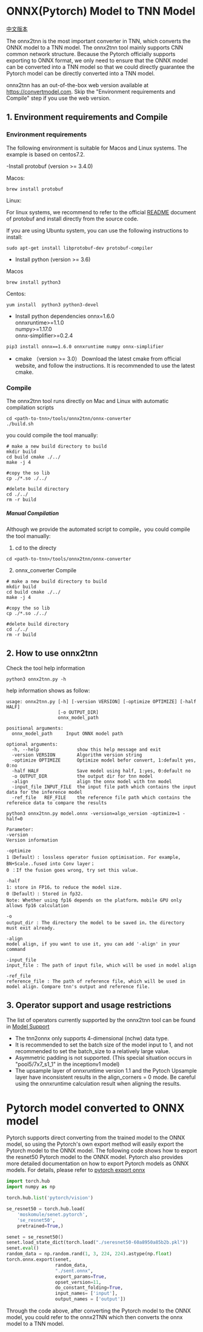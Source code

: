 # ONNX(Pytorch) Model to TNN Model

[中文版本](../../cn/user/onnx2tnn.md)

The onnx2tnn is the most important converter in TNN, which converts the ONNX model to a TNN model. The onnx2tnn tool mainly supports CNN common network structure. Because the Pytorch officially supports exporting to ONNX format, we only need to ensure that the ONNX model can be converted into a TNN model so that we could directly guarantee the Pytorch model can be directly converted into a TNN model.

onnx2tnn has an out-of-the-box web version available at https://convertmodel.com. Skip the "Environment requirements and Compile" step if you use the web version.

## 1. Environment requirements and Compile
### Environment requirements
The following environment is suitable for Macos and Linux systems.
The example is based on centos7.2.

-Install protobuf (version >= 3.4.0)

Macos:
```shell script
brew install protobuf
```

Linux:

For linux systems, we recommend to refer to the official [README](https://github.com/protocolbuffers/protobuf/blob/master/src/README.md) document of protobuf and install directly from the source code.

If you are using Ubuntu system, you can use the following instructions to install:

```shell script
sudo apt-get install libprotobuf-dev protobuf-compiler
```



- Install python (version >= 3.6)

Macos
```shell script
brew install python3
```
Centos:
```shell script
yum install  python3 python3-devel
```

- Install python dependencies
onnx=1.6.0  
onnxruntime>=1.1.0   
numpy>=1.17.0  
onnx-simplifier>=0.2.4  
```shell script
pip3 install onnx==1.6.0 onnxruntime numpy onnx-simplifier
```

- cmake （version >= 3.0）
Download the latest cmake from official website, and follow the instructions. It is recommended to use the latest cmake.

### Compile
The onnx2tnn tool runs directly on Mac and Linux with automatic compilation scripts
 ```shell script
cd <path-to-tnn>/tools/onnx2tnn/onnx-converter
./build.sh 
 ```

you could compile the tool manually:
```shell script
# make a new build directory to build
mkdir build
cd build cmake ./../
make -j 4

#copy the so lib
cp ./*.so ./../

#delete build directory
cd ./../
rm -r build
```

##### Manual Compilation

Although we provide the automated script to compile，you could compile the tool manually:

1. cd to the directy
```shell script
cd <path-to-tnn>/tools/onnx2tnn/onnx-converter
```

2. onnx_converter Compile
```shell script
# make a new build directory to build
mkdir build
cd build cmake ./../
make -j 4

#copy the so lib
cp ./*.so ./../

#delete build directory
cd ./../
rm -r build
```

## 2. How to use onnx2tnn 

Check the tool help information
```shell script
python3 onnx2tnn.py -h
```
help information shows as follow:
```text
usage: onnx2tnn.py [-h] [-version VERSION] [-optimize OPTIMIZE] [-half HALF]
                   [-o OUTPUT_DIR]
                   onnx_model_path

positional arguments:
  onnx_model_path     Input ONNX model path

optional arguments:
  -h, --help              show this help message and exit
  -version VERSION        Algorithm version string
  -optimize OPTIMIZE      Optimize model befor convert, 1:default yes, 0:no
  -half HALF              Save model using half, 1:yes, 0:default no
  -o OUTPUT_DIR           the output dir for tnn model
  -align                  align the onnx model with tnn model
  -input_file INPUT_FILE  the input file path which contains the input data for the inference model
  -ref_file   REF_FILE    the reference file path which contains the reference data to compare the results
```


```shell script
python3 onnx2tnn.py model.onnx -version=algo_version -optimize=1 -half=0
```
```text
Parameter:
-version
Version information

-optimize
1（Default）: lossless operator fusion optimisation. For example, BN+Scale..fused into Conv layer；
0 ：If the fusion goes wrong, try set this value. 

-half
1: store in FP16，to reduce the model size.
0（Default）: Stored in fp32.
Note: Whether using fp16 depends on the platform，mobile GPU only allows fp16 calculation

-o
output_dir : The directory the model to be saved in，the directory must exit already.

-align
model align, if you want to use it, you can add '-align' in your command

-input_file
input_file : The path of input file, which will be used in model align

-ref_file
reference_file : The path of reference file, which will be used in model align. Compare tnn's output and reference file.
```


## 3. Operator support and usage restrictions
The list of operators currently supported by the onnx2tnn tool can be found in [Model Support](support_en.md)
- The tnn2onnx only supports 4-dimensional (nchw) data type.
- It is recommended to set the batch size of the model input to 1, and not recommended to set the batch_size to a relatively large value.
- Asymmetric padding is not supported. (This special situation occurs in "pool5/7x7\_s1\_1" in the inceptionv1 model)
- The upsample layer of onnxruntime version 1.1 and the Pytoch Upsample layer have inconsistent results in the align_corners = 0 mode. Be careful using the onnxruntime calculation result when aligning the results.

# Pytorch model converted to ONNX model

Pytorch supports direct converting from the trained model to the ONNX model, so using the Pytorch's own export method will easily export the Pytorch model to the ONNX model. The following code shows how to export the resnet50 Pytorch model to the ONNX model.
Pytorch also provides more detailed documentation on how to export Pytorch models as ONNX models. For details, please refer to [pytorch export onnx](https://pytorch.org/tutorials/advanced/super_resolution_with_onnxruntime.html)

```python
import torch.hub
import numpy as np

torch.hub.list('pytorch/vision')

se_resnet50 = torch.hub.load(
    'moskomule/senet.pytorch',
    'se_resnet50',
    pretrained=True,)

senet = se_resnet50()
senet.load_state_dict(torch.load("./seresnet50-60a8950a85b2b.pkl"))
senet.eval()
random_data = np.random.rand(1, 3, 224, 224).astype(np.float)
torch.onnx.export(senet,
				  random_data,
				  "./sent.onnx",
				  export_params=True,
				  opset_version=11,
				  do_constant_folding=True,
				  input_names= ['input'],
				  output_names = ['output'])
```
Through the code above, after converting the Pytorch model to the ONNX model, you could refer to the onnx2TNN which then converts the onnx model to a TNN model.
